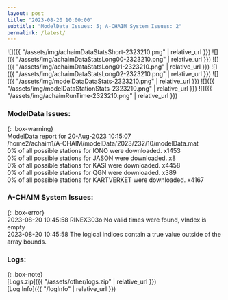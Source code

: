 ```yaml
---
layout: post
title: "2023-08-20 10:00:00"
subtitle: "ModelData Issues: 5; A-CHAIM System Issues: 2"
permalink: /latest/
---
```


![]({{ "/assets/img/achaimDataStatsShort-2323210.png" | relative_url }})
![]({{ "/assets/img/achaimDataStatsLong00-2323210.png" | relative_url }})
![]({{ "/assets/img/achaimDataStatsLong01-2323210.png" | relative_url }})
![]({{ "/assets/img/achaimDataStatsLong02-2323210.png" | relative_url }})
![]({{ "/assets/img/modelDataDataStats-2323210.png" | relative_url }})
![]({{ "/assets/img/modelDataStationStats-2323210.png" | relative_url }})
![]({{ "/assets/img/achaimRunTime-2323210.png" | relative_url }})


### ModelData Issues:  
  
{: .box-warning}  
 ModelData report for 20-Aug-2023 10:15:07   
 /home2/achaim1/A-CHAIM/modelData/2023/232/10/modelData.mat   
 0% of all possible stations for IONO were downloaded. x1453   
 0% of all possible stations for JASON were downloaded. x8   
 0% of all possible stations for KASI were downloaded. x4458   
 0% of all possible stations for QGN were downloaded. x389   
 0% of all possible stations for KARTVERKET were downloaded. x4167   
  
### A-CHAIM System Issues:  
  
{: .box-error}  
2023-08-20 10:45:58 RINEX303o:No valid times were found, vIndex is empty  
2023-08-20 10:45:58 The logical indices contain a true value outside of the array bounds.  

### Logs:  
  
{: .box-note}  
[Logs.zip]({{ "/assets/other/logs.zip" | relative_url }})  
[Log Info]({{ "/logInfo" | relative_url }})  
